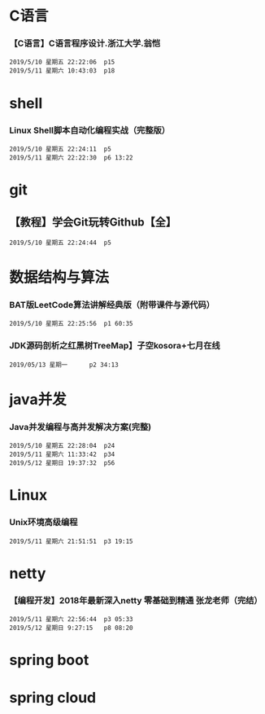 # C语言 
###  【C语言】C语言程序设计.浙江大学.翁恺
	2019/5/10 星期五 22:22:06 	p15
	2019/5/11 星期六 10:43:03 	p18
# shell
### Linux Shell脚本自动化编程实战（完整版）
	2019/5/10 星期五 22:24:11 	p5
	2019/5/11 星期六 22:22:30	p6 13:22
# git
## 【教程】学会Git玩转Github【全】
	2019/5/10 星期五 22:24:44 	p5
# 数据结构与算法
### BAT版LeetCode算法讲解经典版（附带课件与源代码）
	2019/5/10 星期五 22:25:56 	p1 60:35
### JDK源码剖析之红黑树TreeMap】子空kosora+七月在线
	2019/05/13 星期一 		p2 34:13

# java并发
### Java并发编程与高并发解决方案(完整)
	2019/5/10 星期五 22:28:04 	p24
	2019/5/11 星期六 11:33:42	p34
	2019/5/12 星期日 19:37:32 	p56 
# Linux
### Unix环境高级编程
	2019/5/11 星期六 21:51:51 	p3 19:15
# netty
### 【编程开发】2018年最新深入netty 零基础到精通 张龙老师（完结）
	2019/5/11 星期六 22:56:44 	p3 05:33
	2019/5/12 星期日 9:27:15 	p8 08:20
# spring boot

# spring cloud

# 
